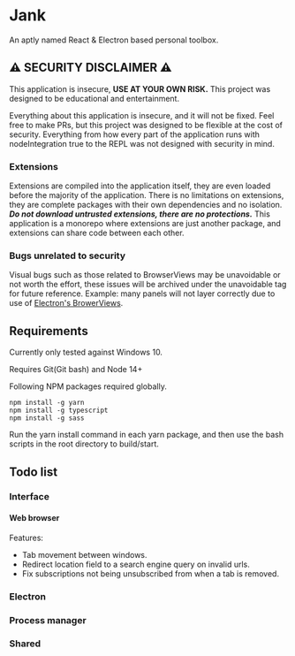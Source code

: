 # Jank
An aptly named React & Electron based personal toolbox.

## ⚠️ SECURITY DISCLAIMER ⚠️
This application is insecure, **USE AT YOUR OWN RISK.** This project was designed to be educational and entertainment.

Everything about this application is insecure, and it will not be fixed. Feel free to make PRs, but this project was designed to be flexible at the cost of security. Everything from how every part of the application runs with nodeIntegration true to the REPL was not designed with security in mind.

### Extensions
Extensions are compiled into the application itself, they are even loaded before the majority of the application. There is no limitations on extensions, they are complete packages with their own dependencies and no isolation. ***Do not download untrusted extensions, there are no protections.*** This application is a monorepo where extensions are just another package, and extensions can share code between each other.

### Bugs unrelated to security
Visual bugs such as those related to BrowserViews may be unavoidable or not worth the effort, these issues will be archived under the unavoidable tag for future reference. Example: many panels will not layer correctly due to use of [Electron's BrowerViews](https://www.electronjs.org/docs/latest/api/browser-view). 

## Requirements
Currently only tested against Windows 10.

Requires Git(Git bash) and Node 14+

Following NPM packages required globally.
```
npm install -g yarn
npm install -g typescript
npm install -g sass
```

Run the yarn install command in each yarn package, and then use the bash scripts in the root directory to build/start.

## Todo list

### Interface

#### Web browser
Features:
- Tab movement between windows.
- Redirect location field to a search engine query on invalid urls.
- Fix subscriptions not being unsubscribed from when a tab is removed.
### Electron

### Process manager

### Shared